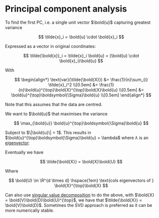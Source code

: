 # Principal component analysis

To find the first PC, i.e. a single unit vector $\bold{u}$ capturing greatest
variance

$$
\tilde{x}_i = \bold{u} \cdot \bold{x}_i
$$

Expressed as a vector in original coordinates:

$$
\tilde{\bold{x}}_i = \tilde{x}_i \bold{u} = (\bold{u} \cdot \bold{x}_i)\bold{u}
$$

With

$$
\begin{align*}
\text{var}(\tilde{\bold{X}}) &= \frac{1}{n}\sum_{i} \tilde{x}_i^2 \\[0.5em]
&= \frac{1}{n}\bold{u}^{\top}\bold{X}^{\top}\bold{X}\bold{u} \\[0.5em]
&= \bold{u}^{\top}\boldsymbol{\Sigma}\bold{u} \\[0.5em]
\end{align*}
$$

Note that this assumes that the data are centred.

We want to $\bold{u}$ that maximises the variance

$$
\max_{\bold{u}} \bold{u}^{\top}\boldsymbol{\Sigma}\bold{u}
$$

Subject to $\|\bold{u}\| = 1$. This results in
$\bold{u}^{\top}\boldsymbol{\Sigma}\bold{u} = \lambda$ where $\lambda$ is an
[eigenvector](202210271132.md).

Eventually we have

$$
\tilde{\bold{X}} = \bold{X}\bold{U}
$$

Where

$$
\bold{U} \in \R^{d \times d} \hspace{1em} \text{cols eigenvectors of } \bold{X}^{\top}\bold{X}
$$

Can also use [singular value decomposition](202211241407.md) to do the above,
with $\bold{X} = \bold{V}\bold{D}\bold{U}^{\top}$, we have that
$\tilde{\bold{X}} = \bold{V}\bold{D}$. Sometimes the SVD approach is preferred
as it can be more numerically stable.
